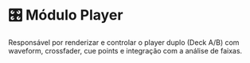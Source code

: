 # 🎛️ Módulo Player

Responsável por renderizar e controlar o player duplo (Deck A/B) com waveform, crossfader, cue points e integração com a análise de faixas.